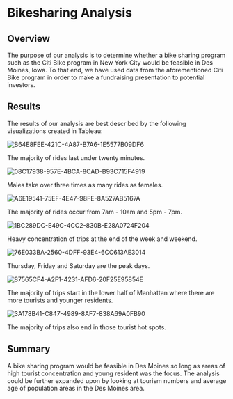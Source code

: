 # Bikesharing Analysis

## Overview
The purpose of our analysis is to determine whether a bike sharing program such as the Citi Bike program in New York City would be feasible in Des Moines, Iowa. To that end, we have used data from the aforementioned Citi Bike program in order to make a fundraising presentation to potential investors.

## Results
The results of our analysis are best described by the following visualizations created in Tableau:

![B64E8FEE-421C-4A87-B7A6-1E5577B09DF6](https://user-images.githubusercontent.com/101157423/173234290-c0adbf28-b3bb-4072-9399-ecd210c041a3.jpeg)

The majority of rides last under twenty minutes.

![08C17938-957E-4BCA-8CAD-B93C715F4919](https://user-images.githubusercontent.com/101157423/173234372-11f0a931-972c-41c4-a1d7-9380b7031ba6.jpeg)

Males take over three times as many rides as females.

![A6E19541-75EF-4E47-98FE-8A527AB5167A](https://user-images.githubusercontent.com/101157423/173234424-5397c661-edd6-47df-92c6-8bc30c60ea40.jpeg)

The majority of rides occur from 7am - 10am and 5pm - 7pm.

![1BC289DC-E49C-4CC2-830B-E28A0724F204](https://user-images.githubusercontent.com/101157423/173234502-6e769015-9bed-417a-b162-6712ddd29d2a.jpeg)

Heavy concentration of trips at the end of the week and weekend.

![76E033BA-2560-4DFF-93E4-6CC613AE3014](https://user-images.githubusercontent.com/101157423/173234557-ebe8753b-5e3e-4b95-9ce0-71948f18d82c.jpeg)

Thursday, Friday and Saturday are the peak days.

![87565CF4-A2F1-4231-AFD6-20F25E95854E](https://user-images.githubusercontent.com/101157423/173234571-f91245d1-9952-471a-afaf-d3a8ac6e54e8.jpeg)

The majority of trips start in the lower half of Manhattan where there are more tourists and younger residents.

![3A178B41-C847-4989-8AF7-838A69A0FB90](https://user-images.githubusercontent.com/101157423/173234606-b5abc9e1-0943-4637-9c51-9ea8f2d89768.jpeg)

The majority of trips also end in those tourist hot spots.

## Summary

A bike sharing program would be feasible in Des Moines so long as areas of high tourist concentration and young resident was the focus. The analysis could be further expanded upon by looking at tourism numbers and average age of population areas in the Des Moines area.
